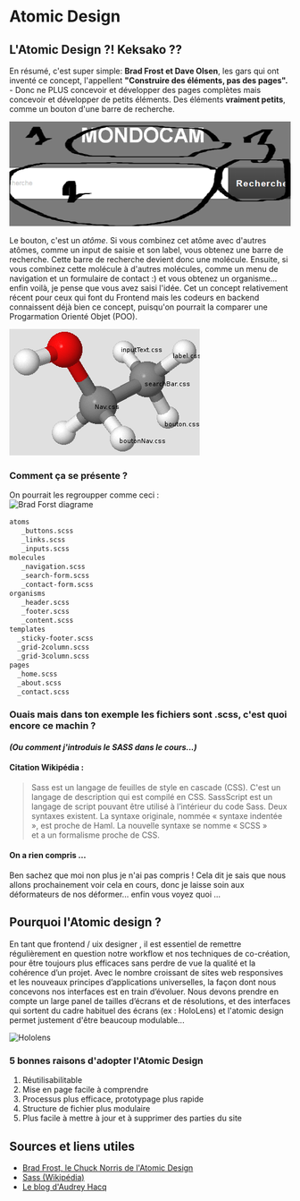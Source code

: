 # Atomic Design

## L'Atomic Design ?! Keksako ??

En résumé, c'est super simple: **Brad Frost et Dave Olsen**, les gars qui ont inventé ce concept, l'appellent **"Construire des éléments, pas des pages".** - Donc ne PLUS concevoir et développer des pages complètes mais concevoir et développer de petits éléments. Des éléments **vraiment petits**, comme un bouton d'une barre de recherche.

![Barre de recherche](bar.png "atome css")

Le bouton, c'est un *atôme*.  Si vous combinez cet atôme avec d'autres atômes, comme un input de saisie et son label, vous obtenez une barre de recherche. Cette barre de recherche devient donc une molécule. Ensuite, si vous combinez cette molécule à d'autres molécules, comme un menu de navigation et un formulaire de contact :) et vous obtenez un organisme... enfin voilà, je pense que vous avez saisi l'idée. Cet un concept relativement récent pour ceux qui font du Frontend mais les codeurs en backend connaissent déjà bien ce concept, puisqu'on pourrait la comparer une Progarmation Orienté Objet (POO).

![Atome](atome.png "atome css")

### Comment ça se présente ?

On pourrait les regroupper comme ceci :  
![Brad Forst diagrame](http://bradfrost.com/wp-content/uploads/2013/06/atomic-design.png)

    atoms
       _buttons.scss
       _links.scss
       _inputs.scss
    molecules
       _navigation.scss
       _search-form.scss
       _contact-form.scss
    organisms
       _header.scss
       _footer.scss
       _content.scss
    templates
      _sticky-footer.scss
      _grid-2column.scss
      _grid-3column.scss
    pages
      _home.scss
      _about.scss
      _contact.scss


### Ouais mais dans ton exemple les fichiers sont .scss, c'est quoi encore ce machin ? 

#### *(Ou comment j'introduis le SASS dans le cours...)*
#### Citation Wikipédia : 
> Sass est un langage de feuilles de style en cascade (CSS). C'est un langage de description qui est compilé en CSS.
> SassScript est un langage de script pouvant être utilisé à l’intérieur du code Sass. Deux syntaxes existent. 
> La syntaxe originale, nommée « syntaxe indentée », est proche de Haml. La nouvelle syntaxe se nomme « SCSS »  
> et a un formalisme proche de CSS.

#### On a rien compris ...
Ben sachez que moi non plus je n'ai pas compris ! Cela dit je sais que nous allons prochainement voir cela en cours, donc je laisse soin 
aux déformateurs de nos déformer... enfin vous voyez quoi ...

## Pourquoi l'Atomic design ?

En tant que frontend / uix designer , il est essentiel de remettre régulièrement en question notre workflow et nos techniques de co-création, pour être toujours plus efficaces sans perdre de vue la qualité et la cohérence d’un projet.
Avec le nombre croissant de sites web responsives et les nouveaux principes d’applications universelles, la façon dont nous concevons nos interfaces est en train d’évoluer. Nous devons prendre en compte un large panel de tailles d’écrans et de résolutions, et des interfaces qui sortent du cadre habituel des écrans (ex : HoloLens) et l'atomic design permet justement d'être beaucoup modulable...

![Hololens](https://www.sns-it.ca/wp-content/uploads/2015/11/microsoft-hololens-release-price.jpg "Hololens")

### 5 bonnes raisons d'adopter l'Atomic Design 
1. Réutilisabilitable   
2. Mise en page facile à comprendre
3. Processus plus efficace, prototypage plus rapide
4. Structure de fichier plus modulaire
5. Plus facile à mettre à jour et à supprimer des parties du site

## Sources et liens utiles 
* [Brad Frost, le Chuck Norris de l'Atomic Design ]( http://atomicdesign.bradfrost.com/foreword/  "Brad Frost")
* [Sass (Wikipédia)]( https://fr.wikipedia.org/wiki/Sass_(langage) "SASS")
* [Le blog d'Audrey Hacq]( https://medium.com/@audreyhacq/l-atomic-design-une-m%C3%A9thode-de-co-creation-prometteuse-bd9d5fc2b2ad "Blog in french")
